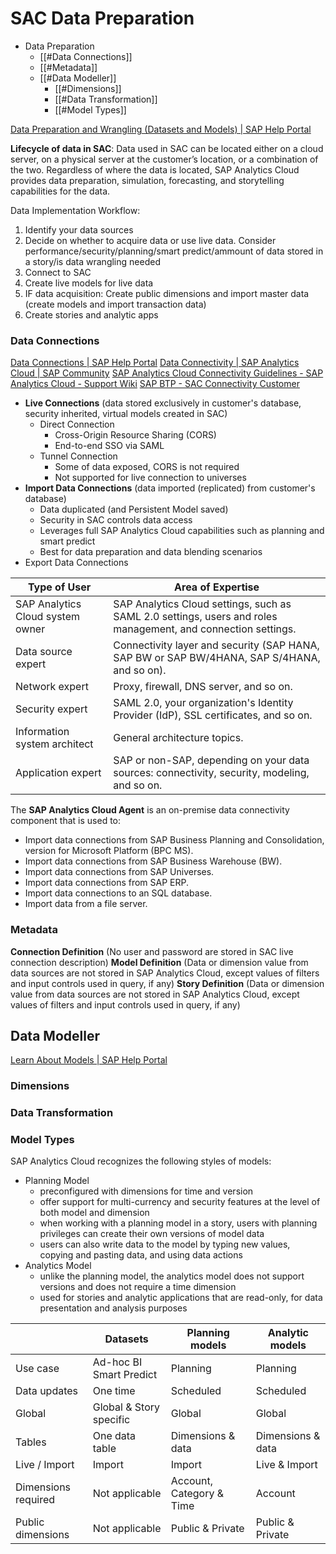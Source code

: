 # SAC Data Preparation

- Data Preparation
	- [[#Data Connections]]
	- [[#Metadata]]
	- [[#Data Modeller]]
		- [[#Dimensions]]
		- [[#Data Transformation]]
		- [[#Model Types]]

[Data Preparation and Wrangling (Datasets and Models) | SAP Help Portal](https://help.sap.com/docs/SAP_ANALYTICS_CLOUD/00f68c2e08b941f081002fd3691d86a7/588233d1e7c94ce4a45039b9b63d9cd9.html)

**Lifecycle of data in SAC**: Data used in SAC can be located either on a cloud server, on a physical server at the customer’s location, or a combination of the two. Regardless of where the data is located, SAP Analytics Cloud provides data preparation, simulation, forecasting, and storytelling capabilities for the data.

Data Implementation Workflow:
1. Identify your data sources
2. Decide on whether to acquire data or use live data. Consider performance/security/planning/smart predict/ammount of data stored in a story/is data wrangling needed
3. Connect to SAC
4. Create live models for live data
5. IF data acquisition: Create public dimensions and import master data (create models and import transaction data)
6. Create stories and analytic apps

### Data Connections
[Data Connections | SAP Help Portal](https://help.sap.com/docs/SAP_ANALYTICS_CLOUD/00f68c2e08b941f081002fd3691d86a7/bdf055159cbb4f36b26c93ccb0c56066.html)
[Data Connectivity | SAP Analytics Cloud | SAP Community](https://community.sap.com/topics/cloud-analytics/connectivity)
[SAP Analytics Cloud Connectivity Guidelines - SAP Analytics Cloud - Support Wiki](https://wiki.scn.sap.com/wiki/display/BOC/SAP+Analytics+Cloud+Connectivity+Guidelines)
[SAP BTP - SAC Connectivity Customer](https://d.dam.sap.com/a/aEBKQNd/SAP_BTP-SAC_Connectivity_Customer_02-11.pdf)

- **Live Connections** (data stored exclusively in customer's database, security inherited, virtual models created in SAC)
	- Direct Connection
		- Cross-Origin Resource Sharing (CORS)
		- End-to-end SSO via SAML
	- Tunnel Connection
		- Some of data exposed, CORS is not required
		- Not supported for live connection to universes
- **Import Data Connections** (data imported (replicated) from customer's database)
	- Data duplicated (and Persistent Model saved)
	- Security in SAC controls data access
	- Leverages full SAP Analytics Cloud capabilities such as planning and smart predict
	- Best for data preparation and data blending scenarios
- Export Data Connections

| Type of User | Area of Expertise |
| --- | --- |
| SAP Analytics Cloud system owner | SAP Analytics Cloud settings, such as SAML 2.0 settings, users and roles management, and connection settings. |
| Data source expert | Connectivity layer and security (SAP HANA, SAP BW or SAP BW/4HANA, SAP S/4HANA, and so on). |
| Network expert | Proxy, firewall, DNS server, and so on. |
| Security expert | SAML 2.0, your organization's Identity Provider (IdP), SSL certificates, and so on. |
| Information system architect | General architecture topics. |
| Application expert | SAP or non-SAP, depending on your data sources: connectivity, security, modeling, and so on.|



The **SAP Analytics Cloud Agent** is an on-premise data connectivity component that is used to:
- Import data connections from SAP Business Planning and Consolidation, version for Microsoft Platform (BPC MS).
- Import data connections from SAP Business Warehouse (BW).
- Import data connections from SAP Universes.
- Import data connections from SAP ERP.
- Import data connections to an SQL database.
- Import data from a file server.


### Metadata

**Connection Definition** (No user and password are stored in SAC live connection description)
**Model Definition** (Data or dimension value from data sources are not stored in SAP Analytics Cloud, except values of filters and input controls used in query, if any)
**Story Definition** (Data or dimension value from data sources are not stored in SAP Analytics Cloud, except values of filters and input controls used in query, if any)

## Data Modeller
[Learn About Models | SAP Help Portal](https://help.sap.com/docs/SAP_ANALYTICS_CLOUD/00f68c2e08b941f081002fd3691d86a7/c10af00a90cd43b6894f6767a47dff17.html)

### Dimensions


### Data Transformation

### Model Types
SAP Analytics Cloud recognizes the following styles of models:
- Planning Model
	- preconfigured with dimensions for time and version
	- offer support for multi-currency and security features at the level of both model and dimension
	- when working with a planning model in a story, users with planning privileges can create their own versions of model data
	- users can also write data to the model by typing new values, copying and pasting data, and using data actions
- Analytics Model
	- unlike the planning model, the analytics model does not support versions and does not require a time dimension
	- used for stories and analytic applications that are read-only, for data presentation and analysis purposes

| | Datasets |  Planning models | Analytic models |
| --- | --- | --- | --- |
| Use case | Ad-hoc  BI Smart Predict | Planning | Planning |
| Data updates | One time | Scheduled | Scheduled |
| Global | Global & Story specific | Global | Global |
| Tables | One data table | Dimensions & data | Dimensions & data |
| Live / Import  | Import | Import | Live & Import |
| Dimensions required | Not applicable | Account, Category & Time | Account |
| Public dimensions | Not applicable | Public & Private | Public & Private |






